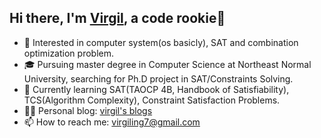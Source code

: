 ## Hi there, I'm [Virgil](https://github.com/topdeoo/), a code rookie👋

- 🧐 Interested in computer system(os basicly), SAT and combination optimization problem.
- 🎓 Pursuing master degree in Computer Science at Northeast Normal University, searching for Ph.D project in SAT/Constraints Solving.
- 🌱 Currently learning SAT(TAOCP 4B, Handbook of Satisfiability), TCS(Algorithm Complexity), Constraint Satisfaction Problems.
- ✍🏻 Personal blog: [virgil's blogs](topdeoo.github.io)
- 📫 How to reach me: [virgiling7@gmail.com](mailto:virgiling7@gmail.com)


